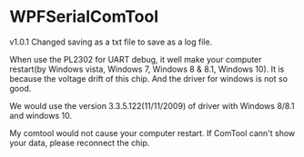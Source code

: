 # WPFSerialComTool
v1.0.1 Changed saving as a txt file to save as a log file.

When use the PL2302 for UART debug, it well make your computer restart(by Windows vista, Windows 7, Windows 8 & 8.1, Windows 10).
It is because the voltage drift of this chip. And the driver for windows is not so good.

We would use the version 3.3.5.122(11/11/2009) of driver with Windows 8/8.1 and windows 10.

My comtool would not cause your computer restart. If  ComTool cann't show your data, please reconnect the chip.

